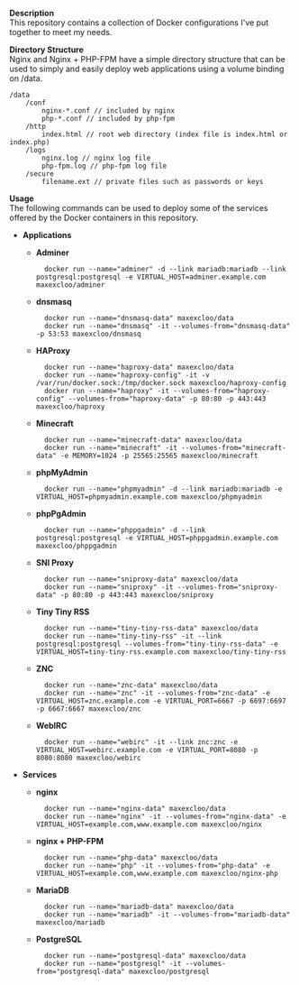 **Description**  
This repository contains a collection of Docker configurations I've put together to meet my needs.

**Directory Structure**  
Nginx and Nginx + PHP-FPM have a simple directory structure that can be used to simply and easily deploy web applications using a volume binding on /data.

    /data
        /conf
            nginx-*.conf // included by nginx
            php-*.conf // included by php-fpm
        /http
            index.html // root web directory (index file is index.html or index.php)
        /logs
            nginx.log // nginx log file
            php-fpm.log // php-fpm log file
        /secure
            filename.ext // private files such as passwords or keys

**Usage**  
The following commands can be used to deploy some of the services offered by the Docker containers in this repository.

- **Applications**

  - **Adminer**

          docker run --name="adminer" -d --link mariadb:mariadb --link postgresql:postgresql -e VIRTUAL_HOST=adminer.example.com maxexcloo/adminer

  - **dnsmasq**

          docker run --name="dnsmasq-data" maxexcloo/data
          docker run --name="dnsmasq" -it --volumes-from="dnsmasq-data" -p 53:53 maxexcloo/dnsmasq

  - **HAProxy**

          docker run --name="haproxy-data" maxexcloo/data
          docker run --name="haproxy-config" -it -v /var/run/docker.sock:/tmp/docker.sock maxexcloo/haproxy-config
          docker run --name="haproxy" -it --volumes-from="haproxy-config" --volumes-from="haproxy-data" -p 80:80 -p 443:443 maxexcloo/haproxy

  - **Minecraft**

          docker run --name="minecraft-data" maxexcloo/data
          docker run --name="minecraft" -it --volumes-from="minecraft-data" -e MEMORY=1024 -p 25565:25565 maxexcloo/minecraft

  - **phpMyAdmin**

          docker run --name="phpmyadmin" -d --link mariadb:mariadb -e VIRTUAL_HOST=phpmyadmin.example.com maxexcloo/phpmyadmin

  - **phpPgAdmin**

          docker run --name="phppgadmin" -d --link postgresql:postgresql -e VIRTUAL_HOST=phppgadmin.example.com maxexcloo/phppgadmin

  - **SNI Proxy**

          docker run --name="sniproxy-data" maxexcloo/data
          docker run --name="sniproxy" -it --volumes-from="sniproxy-data" -p 80:80 -p 443:443 maxexcloo/sniproxy

  - **Tiny Tiny RSS**

          docker run --name="tiny-tiny-rss-data" maxexcloo/data
          docker run --name="tiny-tiny-rss" -it --link postgresql:postgresql --volumes-from="tiny-tiny-rss-data" -e VIRTUAL_HOST=tiny-tiny-rss.example.com maxexcloo/tiny-tiny-rss

  - **ZNC**

          docker run --name="znc-data" maxexcloo/data
          docker run --name="znc" -it --volumes-from="znc-data" -e VIRTUAL_HOST=znc.example.com -e VIRTUAL_PORT=6667 -p 6697:6697 -p 6667:6667 maxexcloo/znc

  - **WebIRC**

          docker run --name="webirc" -it --link znc:znc -e VIRTUAL_HOST=webirc.example.com -e VIRTUAL_PORT=8080 -p 8080:8080 maxexcloo/webirc

- **Services**

  - **nginx**
	
          docker run --name="nginx-data" maxexcloo/data
          docker run --name="nginx" -it --volumes-from="nginx-data" -e VIRTUAL_HOST=example.com,www.example.com maxexcloo/nginx
	
  - **nginx + PHP-FPM**
	
          docker run --name="php-data" maxexcloo/data
          docker run --name="php" -it --volumes-from="php-data" -e VIRTUAL_HOST=example.com,www.example.com maxexcloo/nginx-php
	
  - **MariaDB** 
	
          docker run --name="mariadb-data" maxexcloo/data
          docker run --name="mariadb" -it --volumes-from="mariadb-data" maxexcloo/mariadb
	
  - **PostgreSQL**
	
          docker run --name="postgresql-data" maxexcloo/data
          docker run --name="postgresql" -it --volumes-from="postgresql-data" maxexcloo/postgresql
